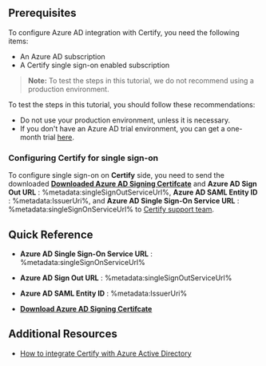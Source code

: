 ## Prerequisites

To configure Azure AD integration with Certify, you need the following items:

- An Azure AD subscription
- A Certify single sign-on enabled subscription

> **Note:**
> To test the steps in this tutorial, we do not recommend using a production environment.

To test the steps in this tutorial, you should follow these recommendations:

- Do not use your production environment, unless it is necessary.
- If you don't have an Azure AD trial environment, you can get a one-month trial [here](https://azure.microsoft.com/pricing/free-trial/).

### Configuring Certify for single sign-on

To configure single sign-on on **Certify** side, you need to send the downloaded **[Downloaded Azure AD Signing Certifcate](%metadata:CertificateDownloadRawUrl%)** and **Azure AD Sign Out URL** : %metadata:singleSignOutServiceUrl%, **Azure AD SAML Entity ID** : %metadata:IssuerUri%, and **Azure AD Single Sign-On Service URL** : %metadata:singleSignOnServiceUrl% to [Certify support team](mailto:support@certify.com).

## Quick Reference

* **Azure AD Single Sign-On Service URL** : %metadata:singleSignOnServiceUrl%

* **Azure AD Sign Out URL** : %metadata:singleSignOutServiceUrl%

* **Azure AD SAML Entity ID** : %metadata:IssuerUri%

* **[Download Azure AD Signing Certifcate](%metadata:CertificateDownloadRawUrl%)**

## Additional Resources

* [How to integrate Certify with Azure Active Directory](https://docs.microsoft.com/azure/active-directory/active-directory-saas-certify-tutorial)
